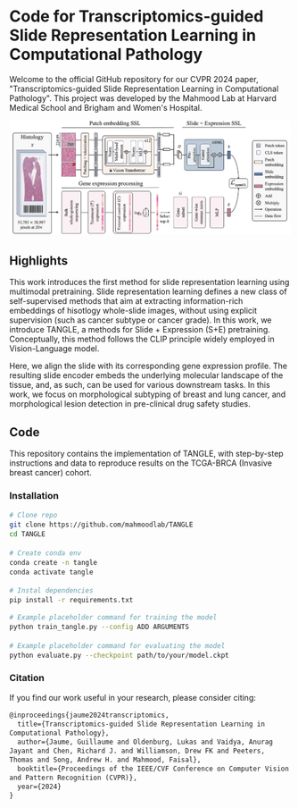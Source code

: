 # Code for Transcriptomics-guided Slide Representation Learning in Computational Pathology

Welcome to the official GitHub repository for our CVPR 2024 paper, "Transcriptomics-guided Slide Representation Learning in Computational Pathology". This project was developed by the Mahmood Lab at Harvard Medical School and Brigham and Women's Hospital. 

![Alt text for the image](support/framework.png "Optional title")

## Highlights
This work introduces the first method for slide representation learning using multimodal pretraining. Slide representation learning defines a new class of self-supervised methods that aim at extracting information-rich embeddings of hisotlogy whole-slide images, without using explicit supervision (such as cancer subtype or cancer grade). In this work, we introduce TANGLE, a methods for Slide + Expression (S+E) pretraining. Conceptually, this method follows the CLIP principle widely employed in Vision-Language model. 

Here, we align the slide with its corresponding gene expression profile. The resulting slide encoder embeds the underlying molecular landscape of the tissue, and, as such, can be used for various downstream tasks. In this work, we focus on morphological subtyping of breast and lung cancer, and morphological lesion detection in pre-clinical drug safety studies.  

## Code
This repository contains the implementation of TANGLE, with step-by-step instructions and data to reproduce results on the TCGA-BRCA (Invasive breast cancer) cohort. 

### Installation
<!-- Step-by-step instructions to set up the environment and install necessary dependencies. -->

```bash
# Clone repo
git clone https://github.com/mahmoodlab/TANGLE
cd TANGLE

# Create conda env
conda create -n tangle
conda activate tangle

# Instal dependencies
pip install -r requirements.txt
```

<!-- Instructions on how to run the code, including preparing data, training models, and evaluating results. -->

```bash
# Example placeholder command for training the model
python train_tangle.py --config ADD ARGUMENTS

# Example placeholder command for evaluating the model
python evaluate.py --checkpoint path/to/your/model.ckpt
```

### Citation

If you find our work useful in your research, please consider citing:
```
@inproceedings{jaume2024transcriptomics,
  title={Transcriptomics-guided Slide Representation Learning in Computational Pathology},
  author={Jaume, Guillaume and Oldenburg, Lukas and Vaidya, Anurag Jayant and Chen, Richard J. and Williamson, Drew FK and Peeters, Thomas and Song, Andrew H. and Mahmood, Faisal},
  booktitle={Proceedings of the IEEE/CVF Conference on Computer Vision and Pattern Recognition (CVPR)},
  year={2024}
}
```

